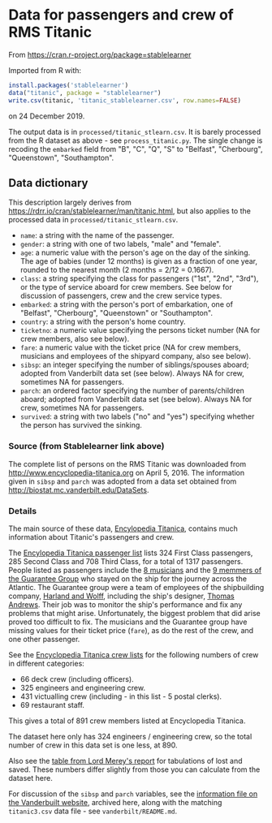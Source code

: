 # Data for passengers and crew of RMS Titanic

From <https://cran.r-project.org/package=stablelearner>

Imported from R with:

```r
install.packages('stablelearner')
data("titanic", package = "stablelearner")
write.csv(titanic, 'titanic_stablelearner.csv', row.names=FALSE)
```

on 24 December 2019.

The output data is in `processed/titanic_stlearn.csv`.  It is barely processed
from the R dataset as above - see `process_titanic.py`.  The single change is
recoding the `embarked` field from "B", "C", "Q", "S" to "Belfast",
"Cherbourg", "Queenstown", "Southampton".


## Data dictionary

This description largely derives from
<https://rdrr.io/cran/stablelearner/man/titanic.html>, but also applies to the
processed data in `processed/titanic_stlearn.csv`.

* `name`: a string with the name of the passenger.
* `gender`: a string with one of two labels, "male" and "female".
* `age`: a numeric value with the person's age on the day of the sinking. The
  age of babies (under 12 months) is given as a fraction of one year, rounded
  to the nearest month (2 months = 2/12 = 0.1667).
* `class`: a string specifying the class for passengers ("1st", "2nd", "3rd"),
  or the type of service aboard for crew members. See below for discussion of
  passengers, crew and the crew service types.
* `embarked`: a string with the person's port of embarkation, one of "Belfast",
  "Cherbourg", "Queenstown" or "Southampton".
* `country`: a string with the person's home country.
* `ticketno`: a numeric value specifying the persons ticket number (NA for crew
  members, also see below).
* `fare`: a numeric value with the ticket price (NA for crew members, musicians
  and employees of the shipyard company, also see below).
* `sibsp`: an integer specifying the number of siblings/spouses aboard; adopted
  from Vanderbilt data set (see below).  Always NA for crew, sometimes NA for
  passengers.
* `parch`: an ordered factor specifying the number of parents/children aboard;
  adopted from Vanderbilt data set (see below).  Always NA for crew, sometimes
  NA for passengers.
* `survived`: a string with two labels ("no" and "yes") specifying whether the
  person has survived the sinking.

### Source (from Stablelearner link above)

The complete list of persons on the RMS Titanic was downloaded from
<http://www.encyclopedia-titanica.org> on April 5, 2016. The information given
in `sibsp` and `parch` was adopted from a data set obtained from
<http://biostat.mc.vanderbilt.edu/DataSets>.

### Details

The main source of these data, [Encylopedia
Titanica](http://www.encyclopedia-titanica.org), contains much information
about Titanic's passengers and crew.

The [Encylopedia Titanica passenger
list](https://www.encyclopedia-titanica.org/titanic-passenger-lists) lists 324
First Class passengers, 285 Second Class and 708 Third Class, for a total of
1317 passengers. People listed as passengers include the [8
musicians](https://en.wikipedia.org/wiki/Musicians_of_the_RMS_Titanic) and the
[9 memmers of the Guarantee
Group](https://en.wikipedia.org/wiki/Crew_of_the_RMS_Titanic#Guarantee_group)
who stayed on the ship for the journey across the Atlantic. The Guarantee group
were a team of employees of the shipbuilding company, [Harland and
Wolff](https://en.wikipedia.org/wiki/Harland_and_Wolff), including the ship's
designer, [Thomas Andrews](https://en.wikipedia.org/wiki/Thomas_Andrews).
Their job was to monitor the ship's performance and fix any problems that might
arise. Unfortunately, the biggest problem that did arise proved too difficult
to fix. The musicians and the Guarantee group have missing values for their
ticket price (`fare`), as do the rest of the crew, and one other passenger.

See the [Encyclopedia Titanica crew lists](https://www.encyclopedia-titanica.org/titanic-crew-lists) for the following numbers of crew in different categories:

* 66 deck crew (including officers).
* 325 engineers and engineering crew.
* 431 victualling crew (including - in this list - 5 postal clerks).
* 69 restaurant staff.

This gives a total of 891 crew members listed at Encyclopedia Titanica.

The dataset here only has 324 engineers / engineering crew, so the total number
of crew in this data set is one less, at 890.

Also see the [table from Lord Merey's
report](https://www.titanicinquiry.org/BOTInq/BOTReport/botRepSaved.php) for
tabulations of lost and saved.  These numbers differ slightly from those you
can calculate from the dataset here.

For discussion of the `sibsp` and `parch` variables, see the [information file
on the Vanderbuilt
website](http://biostat.mc.vanderbilt.edu/wiki/pub/Main/DataSets/titanic3info.txt),
archived here, along with the matching `titanic3.csv` data file - see
`vanderbilt/README.md`.
